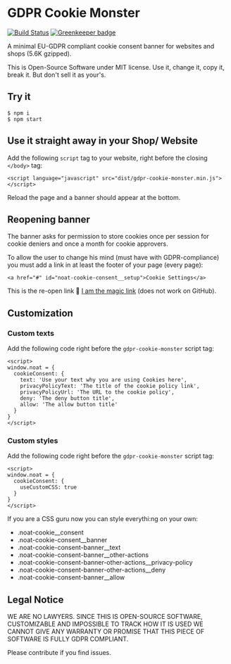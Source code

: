 # GDPR Cookie Monster

[![Build Status](https://api.travis-ci.org/nerdsofalltrades/gdpr-cookie-monster.svg?branch=master)](https://travis-ci.org/nerdsofalltrades/gdpr-cookie-monster)
[![Greenkeeper badge](https://badges.greenkeeper.io/nerdsofalltrades/gdpr-cookie-monster.svg)](https://greenkeeper.io/)

A minimal EU-GDPR compliant cookie consent banner for websites and shops (5.6K
gzipped).

This is Open-Source Software under MIT license. Use it, change it, copy it,
break it. But don't sell it as your's.

## Try it

```
$ npm i
$ npm start
```

## Use it straight away in your Shop/ Website

Add the following `script` tag to your website, right before the closing
`</body>` tag:

```
<script language="javascript" src="dist/gdpr-cookie-monster.min.js"></script>
```

Reload the page and a banner should appear at the bottom.

## Reopening banner

The banner asks for permission to store cookies once per session for cookie
deniers and once a month for cookie approvers.

To allow the user to change his mind (must have with GDPR-compliance) you must
add a link in at least the footer of your page (every page):

```
<a href="#" id="noat-cookie-consent__setup">Cookie Settings</a>
```

This is the re-open link
🤙 <a href="#" id="noat-cookie-consent__setup">I am the magic link</a>
(does not work on GitHub).

## Customization

### Custom texts

Add the following code right before the `gdpr-cookie-monster` script tag:

```
<script>
window.noat = {
  cookieConsent: {
    text: 'Use your text why you are using Cookies here',
    privacyPolicyText: 'The title of the cookie policy link',
    privacyPolicyUrl: 'The URL to the cookie policy',
    deny: 'The deny button title',
    allow: 'The allow button title'
  }
}
</script>
```

### Custom styles

Add the following code right before the `gdpr-cookie-monster` script tag:

```
<script>
window.noat = {
  cookieConsent: {
    useCustomCSS: true
  }
}
</script>
```

If you are a CSS guru now you can style everythi:ng on your own:

* .noat-cookie\_\_consent
* .noat-cookie-consent\_\_banner
* .noat-cookie-consent-banner\_\_text
* .noat-cookie-consent-banner\_\_other-actions
* .noat-cookie-consent-banner-other-actions\_\_privacy-policy
* .noat-cookie-consent-banner-other-actions\_\_deny
* .noat-cookie-consent-banner\_\_allow

## Legal Notice

WE ARE NO LAWYERS. SINCE THIS IS OPEN-SOURCE SOFTWARE, CUSTOMIZABLE AND
IMPOSSIBLE TO TRACK HOW IT IS USED WE CANNOT GIVE ANY WARRANTY OR PROMISE
THAT THIS PIECE OF SOFTWARE IS FULLY GDPR COMPLIANT.

Please contribute if you find issues.
